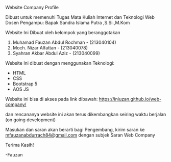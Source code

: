 Website Company Profile

Dibuat untuk memenuhi Tugas Mata Kuliah Internet dan Teknologi Web
Dosen Pengampu: Bapak Sandra Islama Putra ,S.Si.,M.Kom

Website Ini Dibuat oleh kelompok yang beranggotakan

1. Muhamad Fauzan Abdul Rochman - (213040104)
2. Moch. Nizar Alfattan - (213040078)
3. Syahran Akbar Abdul Aziz - (213040099)

Website Ini dibuat dengan menggunakan Teknologi:

- HTML
- CSS
- Bootstrap 5
- AOS JS

Website ini bisa di akses pada link dibawah:
https://iniuzan.github.io/web-company/

dan rencananya website ini akan terus dikembangkan seiring waktu berjalan (on going development)

Masukan dan saran akan berarti bagi Pengembang, kirim saran ke mfauzanabdurrach84@gmail.com dengan subjek Saran Web Company

Terima Kasih!

-Fauzan
